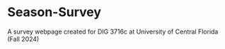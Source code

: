 # Season-Survey
A survey webpage created for DIG 3716c at University of Central Florida (Fall 2024)
